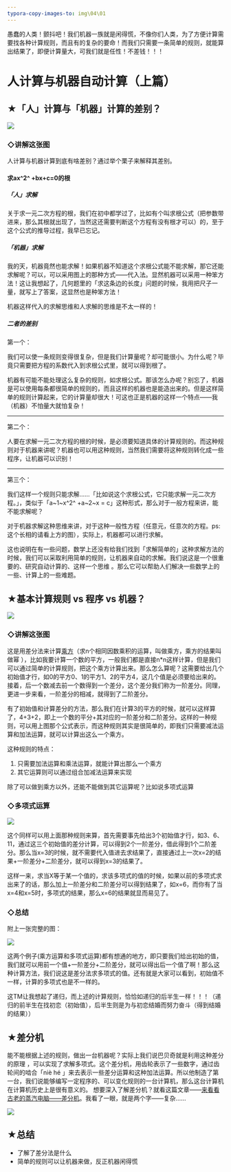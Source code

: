 ```yaml
---
typora-copy-images-to: img\04\01
---
```


愚蠢的人类！颤抖吧！我们机器一族就是闲得慌，不像你们人类，为了方便计算需要找各种计算规则，而且有的复杂的要命！而我们只需要一条简单的规则，就能算出结果了，即便计算量大，可我们就是任性！不差钱！！！

# 人计算与机器自动计算（上篇）

## ★「人」计算与「机器」计算的差别？

![](img/04/01/1529465411539.png)

### ◇讲解这张图

人计算与机器计算到底有啥差别？通过举个栗子来解释其差别。

#### 求ax^2^ +bx+c=0的根

##### 「人」求解

关于求一元二次方程的根，我们在初中都学过了，比如有个叫求根公式（把参数带进来，那么其根就出现了，当然这还需要判断这个方程有没有根才可以）的，至于这个公式的推导过程，我早已忘记。

##### 「机器」求解

我的天，机器竟然也能求解！如果机器不知道这个求根公式能不能求解，那它还能求解呢？可以，可以采用图上的那种方式——代入法。显然机器可以采用一种笨方法！这让我想起了，几何题里的「求这条边的长度」问题的时候，我用把尺子一量，就写上了答案，这显然也是种笨方法！

机器这样代入的求解思维和人求解的思维是不太一样的！

##### 二者的差别

第一个：

我们可以使一条规则变得很复杂，但是我们计算量呢？却可能很小。为什么呢？毕竟只需要把方程的系数代入到求根公式里，就可以得到根了。

机器有可能不能处理这么复杂的规则，如求根公式。那该怎么办呢？别忘了，机器是可以使用每条都很简单的规则的，而且这样的机器也是能造出来的。但是这样简单的规则计算起来，它的计算量却很大！可这也正是机器的这样一个特点——我（机器）不怕量大就怕复杂！

------

第二个：

人要在求解一元二次方程的根的时候，是必须要知道具体的计算规则的。而这种规则对于机器来讲呢？机器也可以用这种规则，当然我们需要将这种规则转化成一些程序，让机器可以识别！

------

第三个：

我们这样一个规则只能求解……「比如说这个求根公式，它只能求解一元二次方程。」，类似于「a~1~x^2^ +a~2~x = c」这种形式，那么对于一般方程来讲，能不能求解呢？

对于机器求解这种思维来讲，对于这种一般性方程（任意元，任意次的方程。ps:这个长相的请看上方的图），实际上，机器都可以进行求解。

这也说明在有一些问题，数学上还没有给我们找到「求解简单的」这种求解方法的时候，我们可以采取利用简单的规则，让机器来自动的求解。我们说这是一个很重要的、研究自动计算的、这样一个思维 。那么它可以帮助人们解决一些数学上的一些、计算上的一些难题。 



## ★基本计算规则 vs 程序 vs 机器？

![](img/04/01/1529470223444.png)

### ◇讲解这张图

这是用差分法来计算[乘方](https://baike.baidu.com/item/%E4%B9%98%E6%96%B9/9539611?fr=aladdin)（求n个相同因数乘积的运算，叫做乘方，乘方的结果叫做幂 ），比如我要计算一个数的平方，一般我们都是直接n*n这样计算，但是我们可以通过简单的计算规则，把这个乘方计算出来。那么怎么算呢？这需要给出几个初始值才行，如0的平方0、1的平方1、2的平方4，这几个值是必须要给出来的。接着，后一个数减去前一个数得到一个差分，这个差分我们称为一阶差分。同理，更进一步来看，一阶差分的相减，就得到了二阶差分。

有了初始值和计算差分的方法，那么我们在计算3的平方的时候，就可以这样算了，4+3+2，即上一个数的平分+其对应的一阶差分和二阶差分。这样的一种规则，可以用上图那个公式表示，而这种规则其实是很简单的，即我们只需要减法运算和加法运算，就可以计算出这么一个乘方。

这种规则的特点：

1. 只需要加法运算和乘法运算，就能计算出那么一个乘方
2. 其它运算则可以通过组合加减法运算来实现

除了可以做到乘方以外，还能不能做到其它运算呢？比如说多项式运算

### ◇多项式运算

![](img/04/01/1529472236005.png)

这个同样可以用上面那种规则来算，首先需要事先给出3个初始值才行，如3、6、11，通过这三个初始值的差分计算，可以得到2个一阶差分，借此得到1个二阶差分。那么当x=3的时候，就不需要代入值进去求结果了，直接通过上一次x=2的结果+一阶差分+二阶差分，就可以得到x=3的结果了。

这样一来，求当X等于某一个值的，求该多项式的值的时候，如果以前的多项式求出来了的话，那么加上一阶差分和二阶差分可以得到结果了，如x=6，而你有了当x=4和x=5时，多项式的结果，那么x=6的结果就显而易见了。 

### ◇总结

附上一张完整的图：

![](img/04/01/1529468839305.png)

这两个例子(乘方运算和多项式运算)都有想通的地方，即只要我们给出初始的值，我们就可以用前一个值+一阶差分+二阶差分，就可以得出后一个值了啊！那么这种计算方法，我们说这是差分法求多项式的值。还有就是大家可以看到，初始值不一样，计算的多项式也是不一样的。

这TM让我想起了递归，而上述的计算规则，恰恰如递归的后半生一样！！！（递归的前半生在找初恋（初始值），后半生则是为与初恋结婚而努力奋斗（得到结婚的结果））



## ★差分机

能不能根据上述的规则，做出一台机器呢？实际上我们说巴贝奇就是利用这种差分的原理 ，可以实现了求解多项式。这个差分机，用齿轮表示了一些数字，通过齿轮间的啮合「niè hé 」来去表示一些差分运算和这种加法运算。所以他制造了第一台，我们说能够编写一定程序的、可以变化规则的一台计算机，那么这台计算机在计算机历史上是很有意义的。 想要深入了解差分机？就看这篇文章——[来看看古老的蒸汽电脑——差分机](http://baijiahao.baidu.com/s?id=1558636995026259&wfr=spider&for=pc)。我看了一眼，就是两个字——复杂……

![](img/04/01/1529474590264.png)



## ★总结

- 了解了差分法是什么
- 简单的规则可以让机器来做，反正机器闲得慌

